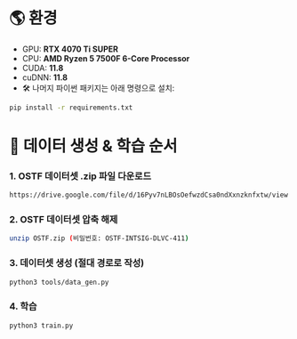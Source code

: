 # 🌎 환경
- GPU: **RTX 4070 Ti SUPER**
- CPU: **AMD Ryzen 5 7500F 6-Core Processor**
- CUDA: **11.8**
- cuDNN: **11.8**
- 🛠️ 나머지 파이썬 패키지는 아래 명령으로 설치:
```bash
pip install -r requirements.txt
```

# 📌 데이터 생성 & 학습 순서
### 1. OSTF 데이터셋 .zip 파일 다운로드
```bash
https://drive.google.com/file/d/16Pyv7nLBOsOefwzdCsa0ndXxnzknfxtw/view
```

### 2. OSTF 데이터셋 압축 해제
```bash
unzip OSTF.zip (비밀번호: OSTF-INTSIG-DLVC-411)
```

### 3. 데이터셋 생성 (절대 경로로 작성)
```bash
python3 tools/data_gen.py
```

### 4. 학습
```bash
python3 train.py
```